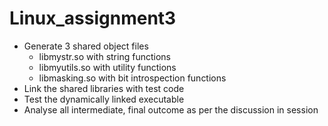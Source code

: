 # Linux_assignment3
* Generate 3 shared object files
  * libmystr.so with string functions
  * libmyutils.so with utility functions
  * libmasking.so with bit introspection functions
* Link the shared libraries with test code
* Test the dynamically linked executable
* Analyse all intermediate, final outcome as per the discussion in session
